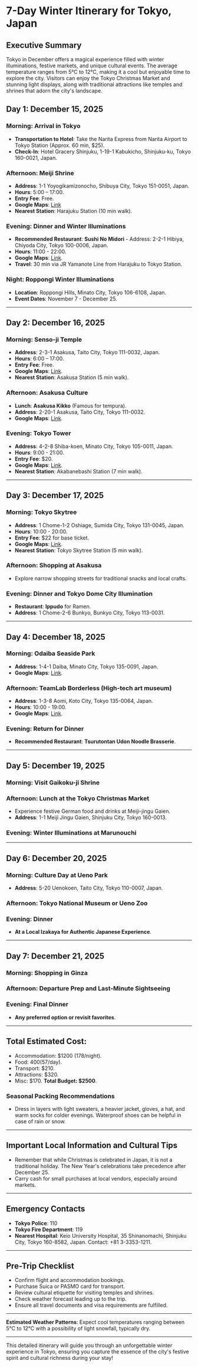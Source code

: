 # 7-Day Winter Itinerary for Tokyo, Japan

## Executive Summary
Tokyo in December offers a magical experience filled with winter illuminations, festive markets, and unique cultural events. The average temperature ranges from 5°C to 12°C, making it a cool but enjoyable time to explore the city. Visitors can enjoy the Tokyo Christmas Market and stunning light displays, along with traditional attractions like temples and shrines that adorn the city's landscape. 

## Day 1: December 15, 2025
### Morning: Arrival in Tokyo
- **Transportation to Hotel**: Take the Narita Express from Narita Airport to Tokyo Station (Approx. 60 min, $25).
- **Check-In**: Hotel Gracery Shinjuku, 1-19-1 Kabukicho, Shinjuku-ku, Tokyo 160-0021, Japan.

### Afternoon: Meiji Shrine
- **Address**: 1-1 Yoyogikamizonocho, Shibuya City, Tokyo 151-0051, Japan.
- **Hours**: 5:00 – 17:00.
- **Entry Fee**: Free.
- **Google Maps**: [Link](https://www.google.com/maps/search/?api=1&query=Meiji+Shrine+1-1+Yoyogikamizonocho+Shibuya+Tokyo+Japan)
- **Nearest Station**: Harajuku Station (10 min walk).

### Evening: Dinner and Winter Illuminations
- **Recommended Restaurant**: **Sushi No Midori** - Address: 2-2-1 Hibiya, Chiyoda City, Tokyo 100-0006, Japan.
- **Hours**: 11:00 - 22:00.
- **Google Maps**: [Link](https://www.google.com/maps/search/?api=1&query=Sushi+No+Midori+2-2-1+Hibiya+Chiyoda+Tokyo+Japan).
- **Travel**: 30 min via JR Yamanote Line from Harajuku to Tokyo Station.

### Night: Roppongi Winter Illuminations 
- **Location**: Roppongi Hills, Minato City, Tokyo 106-6108, Japan. 
- **Event Dates**: November 7 - December 25.

--- 

## Day 2: December 16, 2025
### Morning: Senso-ji Temple
- **Address**: 2-3-1 Asakusa, Taito City, Tokyo 111-0032, Japan.
- **Hours**: 6:00 – 17:00.
- **Entry Fee**: Free.
- **Google Maps**: [Link](https://www.google.com/maps/search/?api=1&query=Senso-ji+2-3-1+Asakusa+Taito+Tokyo+Japan).
- **Nearest Station**: Asakusa Station (5 min walk).

### Afternoon: Asakusa Culture
- **Lunch**: **Asakusa Kikko** (Famous for tempura).
- **Address**: 2-20-1 Asakusa, Taito City, Tokyo 111-0032.
- **Google Maps**: [Link](https://www.google.com/maps/search/?api=1&query=Asakusa+Kikko+2-20-1+Asakusa+Taito+Tokyo+Japan).

### Evening: Tokyo Tower
- **Address**: 4-2-8 Shiba-koen, Minato City, Tokyo 105-0011, Japan.
- **Hours**: 9:00 - 21:00.
- **Entry Fee**: $20.
- **Google Maps**: [Link](https://www.google.com/maps/search/?api=1&query=Tokyo+Tower+4-2-8+Shiba-koen+Minato+Tokyo+Japan).
- **Nearest Station**: Akabanebashi Station (7 min walk).

---

## Day 3: December 17, 2025
### Morning: Tokyo Skytree
- **Address**: 1 Chome-1-2 Oshiage, Sumida City, Tokyo 131-0045, Japan.
- **Hours**: 10:00 - 20:00.
- **Entry Fee**: $22 for base ticket.
- **Google Maps**: [Link](https://www.google.com/maps/search/?api=1&query=Tokyo+Skytree+1+Chome-1-2+Oshiage+Sumida+Tokyo+Japan).
- **Nearest Station**: Tokyo Skytree Station (5 min walk).

### Afternoon: Shopping at Asakusa
- Explore narrow shopping streets for traditional snacks and local crafts.

### Evening: Dinner and Tokyo Dome City Illumination
- **Restaurant**: **Ippudo** for Ramen. 
- **Address**: 1 Chome-2-6 Bunkyo, Bunkyo City, Tokyo 113-0031.

---

## Day 4: December 18, 2025
### Morning: Odaiba Seaside Park
- **Address**: 1-4-1 Daiba, Minato City, Tokyo 135-0091, Japan.
- **Google Maps**: [Link](https://www.google.com/maps/search/?api=1&query=Odaiba+Seaside+Park+1-4-1+Daiba+Minato+Tokyo+Japan).

### Afternoon: TeamLab Borderless (High-tech art museum)
- **Address**: 1-3-8 Aomi, Koto City, Tokyo 135-0064, Japan.
- **Hours**: 10:00 - 19:00.
- **Google Maps**: [Link](https://www.google.com/maps/search/?api=1&query=TeamLab+Borderless+1-3-8+Aomi+Koto+Tokyo+Japan).

### Evening: Return for Dinner
- **Recommended Restaurant**: **Tsurutontan Udon Noodle Brasserie**.

---

## Day 5: December 19, 2025
### Morning: Visit Gaikoku-ji Shrine
### Afternoon: Lunch at the Tokyo Christmas Market
- Experience festive German food and drinks at Meiji-jingu Gaien.
- **Address**: 1-1 Meiji Jingu Gaien, Shinjuku City, Tokyo 160-0013.

### Evening: Winter Illuminations at Marunouchi

---

## Day 6: December 20, 2025
### Morning: Culture Day at Ueno Park
- **Address**: 5-20 Uenokoen, Taito City, Tokyo 110-0007, Japan.

### Afternoon: Tokyo National Museum or Ueno Zoo

### Evening: Dinner
- **At a Local Izakaya for Authentic Japanese Experience**.

---

## Day 7: December 21, 2025
### Morning: Shopping in Ginza
### Afternoon: Departure Prep and Last-Minute Sightseeing
### Evening: Final Dinner
- **Any preferred option or revisit favorites**.

---

## Total Estimated Cost: 
- Accommodation: $1200 (178/night).
- Food: $400 ($57/day).
- Transport: $210.
- Attractions: $320.
- Misc: $170.
**Total Budget: $2500**.

### Seasonal Packing Recommendations
- Dress in layers with light sweaters, a heavier jacket, gloves, a hat, and warm socks for colder evenings. Waterproof shoes can be helpful in case of rain or snow.

---

## Important Local Information and Cultural Tips
- Remember that while Christmas is celebrated in Japan, it is not a traditional holiday. The New Year's celebrations take precedence after December 25.
- Carry cash for small purchases at local vendors, especially around markets.

---

## Emergency Contacts
- **Tokyo Police**: 110
- **Tokyo Fire Department**: 119
- **Nearest Hospital**: Keio University Hospital, 35 Shinanomachi, Shinjuku City, Tokyo 160-8582, Japan. Contact: +81 3-3353-1211.

---

## Pre-Trip Checklist
- Confirm flight and accommodation bookings.
- Purchase Suica or PASMO card for transport.
- Review cultural etiquette for visiting temples and shrines.
- Check weather forecast leading up to the trip.
- Ensure all travel documents and visa requirements are fulfilled.

---

**Estimated Weather Patterns**: Expect cool temperatures ranging between 5°C to 12°C with a possibility of light snowfall, typically dry.

---

This detailed itinerary will guide you through an unforgettable winter experience in Tokyo, ensuring you capture the essence of the city's festive spirit and cultural richness during your stay!
